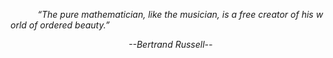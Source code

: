 &nbsp;&nbsp;&nbsp;&nbsp;&nbsp;&nbsp;&nbsp;&nbsp;&nbsp;&nbsp;&nbsp;*“The&nbsp;pure&nbsp;mathematician,&nbsp;like&nbsp;the&nbsp;musician,&nbsp;is&nbsp;a&nbsp;free&nbsp;creator&nbsp;of&nbsp;his&nbsp;world&nbsp;of&nbsp;ordered&nbsp;beauty.”*&nbsp;&nbsp;&nbsp;&nbsp;&nbsp;&nbsp;&nbsp;&nbsp;&nbsp;&nbsp;

&nbsp;&nbsp;&nbsp;&nbsp;&nbsp;&nbsp;&nbsp;&nbsp;&nbsp;&nbsp;&nbsp;&nbsp;&nbsp;&nbsp;&nbsp;&nbsp;&nbsp;&nbsp;&nbsp;&nbsp;&nbsp;&nbsp;&nbsp;&nbsp;&nbsp;&nbsp;&nbsp;&nbsp;&nbsp;&nbsp;&nbsp;&nbsp;&nbsp;&nbsp;&nbsp;&nbsp;&nbsp;&nbsp;&nbsp;&nbsp;&nbsp;&nbsp;&nbsp;&nbsp;&nbsp;&nbsp;&nbsp;&nbsp;*--Bertrand&nbsp;Russell--*&nbsp;&nbsp;&nbsp;&nbsp;&nbsp;&nbsp;&nbsp;&nbsp;&nbsp;&nbsp;&nbsp;&nbsp;&nbsp;&nbsp;&nbsp;&nbsp;&nbsp;&nbsp;&nbsp;&nbsp;&nbsp;&nbsp;&nbsp;&nbsp;&nbsp;&nbsp;&nbsp;&nbsp;&nbsp;&nbsp;&nbsp;&nbsp;&nbsp;&nbsp;&nbsp;&nbsp;&nbsp;&nbsp;&nbsp;&nbsp;&nbsp;&nbsp;&nbsp;&nbsp;&nbsp;&nbsp;&nbsp;
